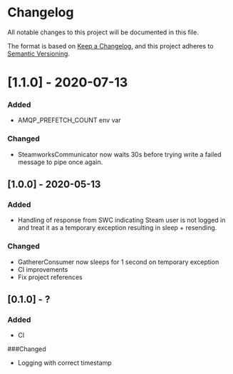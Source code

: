 # Changelog
All notable changes to this project will be documented in this file.

The format is based on [Keep a Changelog](https://keepachangelog.com/en/1.0.0/),
and this project adheres to [Semantic Versioning](https://semver.org/spec/v2.0.0.html).

# [1.1.0] - 2020-07-13
### Added
- AMQP_PREFETCH_COUNT env var
### Changed
- SteamworksCommunicator now waits 30s before trying write a failed message to pipe once again. 

## [1.0.0] - 2020-05-13
### Added
- Handling of response from SWC indicating Steam user is not logged in and treat it as a temporary exception resulting in sleep + resending.
### Changed
- GathererConsumer now sleeps for 1 second on temporary exception
- CI improvements
- Fix project references

## [0.1.0] - ?
### Added
- CI

###Changed
- Logging with correct timestamp